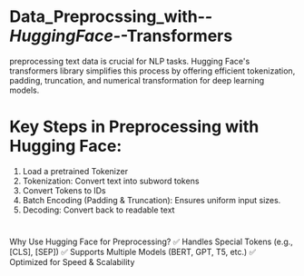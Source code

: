 # Data_Preprocssing_with-_-HuggingFace-_-Transformers
preprocessing text data is crucial for NLP tasks. Hugging Face's transformers library simplifies this process by offering efficient tokenization, padding, truncation, and numerical transformation for deep learning models.

# Key Steps in Preprocessing with Hugging Face:
1. Load a pretrained Tokenizer
2. Tokenization: Convert text into subword tokens
3. Convert Tokens to IDs
4. Batch Encoding (Padding & Truncation): Ensures uniform input sizes.
5. Decoding: Convert back to readable text

# 
Why Use Hugging Face for Preprocessing?
✅ Handles Special Tokens (e.g., [CLS], [SEP])
✅ Supports Multiple Models (BERT, GPT, T5, etc.)
✅ Optimized for Speed & Scalability
